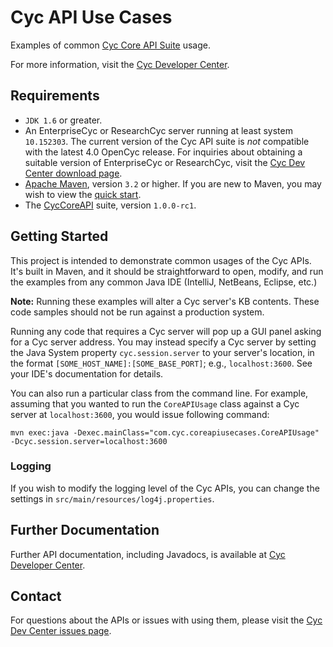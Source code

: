 Cyc API Use Cases
=================

Examples of common [Cyc Core API Suite](https://github.com/cycorp/CycCoreAPI)
usage.

For more information, visit the [Cyc Developer Center](http://dev.cyc.com/).

Requirements
------------

* `JDK 1.6` or greater.
* An EnterpriseCyc or ResearchCyc server running at least system `10.152303`. 
  The current version of the Cyc API suite is _not_ compatible with the latest 
  4.0 OpenCyc release. For inquiries about obtaining a suitable version of
  EnterpriseCyc or ResearchCyc, visit the 
  [Cyc Dev Center download page](http://dev.cyc.com/cyc-api/download.html).
* [Apache Maven](http://maven.apache.org/), version `3.2` or
  higher. If you are new to Maven, you may wish to view the
  [quick start](http://maven.apache.org/run-maven/index.html).
* The [CycCoreAPI](https://github.com/cycorp/CycCoreAPI) suite, version 
  `1.0.0-rc1`.

Getting Started
---------------

This project is intended to demonstrate common usages of the Cyc APIs. It's
built in Maven, and it should be straightforward to open, modify, and run the
examples from any common Java IDE (IntelliJ, NetBeans, Eclipse, etc.)

**Note:** Running these examples will alter a Cyc server's KB contents. These
code samples should not be run against a production system.

Running any code that requires a Cyc server will pop up a GUI panel asking for 
a Cyc server address. You may instead specify a Cyc server by setting the Java 
System property `cyc.session.server` to your server's location, in the format 
`[SOME_HOST_NAME]:[SOME_BASE_PORT]`; e.g., `localhost:3600`. See your IDE's
documentation for details.

You can also run a particular class from the command line. For example, assuming
that you wanted to run the `CoreAPIUsage` class against a Cyc server at
`localhost:3600`, you would issue following command:

    mvn exec:java -Dexec.mainClass="com.cyc.coreapiusecases.CoreAPIUsage" -Dcyc.session.server=localhost:3600

### Logging

If you wish to modify the logging level of the Cyc APIs, you can change the 
settings in `src/main/resources/log4j.properties`.

Further Documentation
---------------------

Further API documentation, including Javadocs, is available at 
[Cyc Developer Center](http://dev.cyc.com/cyc-api/).

Contact
-------

For questions about the APIs or issues with using them, please visit the
[Cyc Dev Center issues page](http://dev.cyc.com/cyc-api/issues.html).